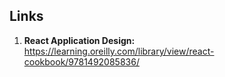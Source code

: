 ## Links

1. **React Application Design:** https://learning.oreilly.com/library/view/react-cookbook/9781492085836/
